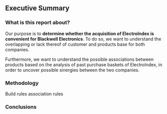 ## Executive Summary
### What is this report about?
Our purpose is to **determine whether the acquisition of ElectroIndex is convenient for Blackwell Electronics**. To do so, we want to understand the overlapping or lack thereof of customer and products base for both companies.

Furthermore, we want to understand the possible associations between products based on the analysis of past purchase baskets of ElectroIndex, in order to uncover possible sinergies between the two companies.

### Methodology
Build rules association rules

### Conclusions
<!-- We know that Blackwell is like MediaMarket and ElectroIndex is like a store in carrer Sepulveda. They cater to different people as it seems, the former to general consumers while the latter goes for electronics enthusiasts.-->
